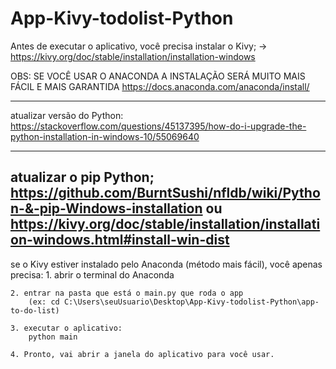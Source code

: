 # App-Kivy-todolist-Python

Antes de executar o aplicativo, você precisa instalar o Kivy;
-> https://kivy.org/doc/stable/installation/installation-windows

OBS: SE VOCÊ USAR O ANACONDA A INSTALAÇÃO SERÁ MUITO MAIS FÁCIL E MAIS GARANTIDA
https://docs.anaconda.com/anaconda/install/


-----
atualizar versão do Python:
https://stackoverflow.com/questions/45137395/how-do-i-upgrade-the-python-installation-in-windows-10/55069640


------
atualizar o pip Python;
https://github.com/BurntSushi/nfldb/wiki/Python-&-pip-Windows-installation
ou
https://kivy.org/doc/stable/installation/installation-windows.html#install-win-dist
----



se o Kivy estiver instalado pelo Anaconda (método mais fácil), você apenas precisa:
	1. abrir o terminal do Anaconda
	
	2. entrar na pasta que está o main.py que roda o app
		(ex: cd C:\Users\seuUsuario\Desktop\App-Kivy-todolist-Python\app-to-do-list)
		
	3. executar o aplicativo:
		python main
	
	4. Pronto, vai abrir a janela do aplicativo para você usar.
